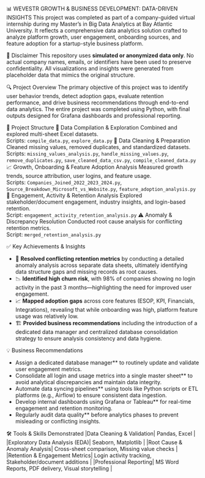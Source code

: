 📊 WEVESTR GROWTH & BUSINESS DEVELOPMENT: DATA-DRIVEN INSIGHTS
This project was completed as part of a company-guided virtual internship during my Master’s in Big Data Analytics at Bay Atlantic University. It reflects a comprehensive data analytics solution crafted to analyze platform growth, user engagement, onboarding sources, and feature adoption for a startup-style business platform.

🚫 Disclaimer
This repository uses **simulated or anonymized data only**. No actual company names, emails, or identifiers have been used to preserve confidentiality. All visualizations and insights were generated from placeholder data that mimics the original structure.


🔍 Project Overview
The primary objective of this project was to identify user behavior trends, detect adoption gaps, evaluate retention performance, and drive business recommendations through end-to-end data analytics. The entire project was completed using Python, with final outputs designed for Grafana dashboards and professional reporting.

🧱 Project Structure
📂 Data Compilation & Exploration
Combined and explored multi-sheet Excel datasets.  
Scripts: `compile_data.py`, `explore_data.py`
🧼 Data Cleaning & Preparation
Cleaned missing values, removed duplicates, and standardized datasets.  
Scripts: `missing_values_analysis.py`, `handle_missing_values.py`, `remove_duplicates.py`, `save_cleaned_data_csv.py`, `compile_cleaned_data.py`
📈 Growth, Onboarding & Feature Adoption Analysis
Measured growth trends, source attribution, user logins, and feature usage.  
Scripts: `Companies_Joined_2022_2023_2024.py`, `Source_Breakdown_Microsoft_vs_Website.py`, `feature_adoption_analysis.py`
🔁 Engagement, Activity & Retention Analysis
Explored stakeholder/document engagement, industry insights, and login-based retention.  
Script: `engagement_activity_retention_analysis.py`
⚠️ Anomaly & Discrepancy Resolution
Conducted root cause analysis for conflicting retention metrics.  
Script: `merged_retention_analysis.py`

✅ Key Achievements & Insights
- 🧩 **Resolved conflicting retention metrics** by conducting a detailed anomaly analysis across separate data sheets, ultimately identifying data structure gaps and missing records as root causes.
- 📉 **Identified high churn risk**, with 98% of companies showing no login activity in the past 3 months—highlighting the need for improved user engagement.
- 📈 **Mapped adoption gaps** across core features (ESOP, KPI, Financials, Integrations), revealing that while onboarding was high, platform feature usage was relatively low.
- 🏗️ **Provided business recommendations** including the introduction of a dedicated data manager and centralized database consolidation strategy to ensure analysis consistency and data hygiene.

💡 Business Recommendations
- Assign a dedicated database manager** to routinely update and validate user engagement metrics.
- Consolidate all login and usage metrics into a single master sheet** to avoid analytical discrepancies and maintain data integrity.
- Automate data syncing pipelines** using tools like Python scripts or ETL platforms (e.g., Airflow) to ensure consistent data ingestion.
- Develop internal dashboards using Grafana or Tableau** for real-time engagement and retention monitoring.
- Regularly audit data quality** before analytics phases to prevent misleading or conflicting insights.

🛠️ Tools & Skills Demonstrated
|Data Cleaning & Validation| Pandas, Excel |
|Exploratory Data Analysis (EDA)| Seaborn, Matplotlib |
|Root Cause & Anomaly Analysis| Cross-sheet comparison, Missing value checks |
|Retention & Engagement Metrics| Login activity tracking, Stakeholder/document additions |
|Professional Reporting| MS Word Reports, PDF delivery, Visual storytelling |

